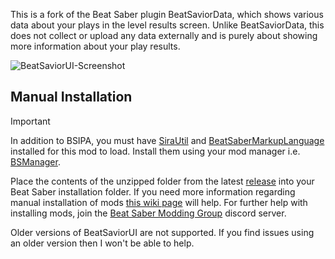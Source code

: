 This is a fork of the Beat Saber plugin BeatSaviorData, which shows various data about your plays in the level results screen. Unlike BeatSaviorData, this does not collect or upload any data externally and is purely about showing more information about your play results.

![BeatSaviorUI-Screenshot](https://github.com/user-attachments/assets/495d090a-1297-4e32-ac1a-d3704e39ce78)

## Manual Installation
> [!IMPORTANT]
> In addition to BSIPA, you must have [SiraUtil](https://github.com/Auros/SiraUtil) and [BeatSaberMarkupLanguage](https://github.com/monkeymanboy/BeatSaberMarkupLanguage) installed for this mod to load. Install them using your mod manager i.e. [BSManager](https://bsmg.wiki/pc-modding.html#bsmanager).

Place the contents of the unzipped folder from the latest [release](https://github.com/qqrz997/BeatSaviorUI/releases/latest) into your Beat Saber installation folder. If you need more information regarding manual installation of mods [this wiki page](https://bsmg.wiki/pc-modding.html#manual-installation) will help. For further help with installing mods, join the [Beat Saber Modding Group](https://discord.gg/beatsabermods) discord server.

Older versions of BeatSaviorUI are not supported. If you find issues using an older version then I won't be able to help.
